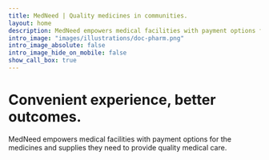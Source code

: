 ```yaml
---
title: MedNeed | Quality medicines in communities.
layout: home
description: MedNeed empowers medical facilities with payment options for the medicines and supplies they need to provide quality medical care.
intro_image: "images/illustrations/doc-pharm.png"
intro_image_absolute: false
intro_image_hide_on_mobile: false
show_call_box: true
---
```


# Convenient experience, better outcomes.

MedNeed empowers medical facilities with payment options for the medicines and supplies they need to provide quality medical care.


